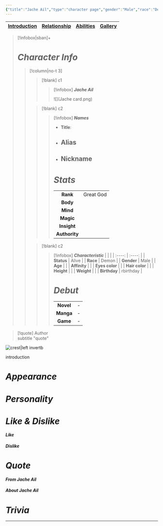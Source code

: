 ```yaml
---
{"title":"Jache Ail","type":"character page","gender":"Male","race":"Demon","status":"Alive","rank":"Great God","birthday":"rbirthday","aliases":null,"tags":["series/SoH","character","page","page/intro"],"cssclasses":["paper","justified","hcl","publish"],"created":"2024-10-23T01:59","updated":"2024-10-23T01:59","encoded":"1.%20Jache%20Ail.md","cover":"z-attachment/Jache-card.png","link":null,"publish":true,"path":"Song of Hero/2. Character/Jache Ail/1. Jache Ail.md","permalink":"/song-of-hero/2-character/jache-ail/1-jache-ail/","PassFrontmatter":true}
---
```



| [Introduction]() | [Relationship](2.%20Jache%20Relationship.md) | [Abilities](3.%20Jache%20Ability.md) | [Gallery](4.%20Jache%20Gallery.md)|
| --- | --- |---|---|

>[!infobox|sban]+
> # ***Character Info*** 
>> [!column|no-t 3]
>>> [!blank] c1
>>>> [!infobox]  ***Jache Ail***
>>>> 
>>>> ![](Jache card.png)
>>
>>> [!blank] c2
>>>> [!infobox] ***Names***
>>>> - **Title**: 
>>>> - **Alias**
>>>> 	- 
>>>> - **Nickname**
>>>> 	- 
>>>> 
>>>> # ***Stats***
>>>> |  |  | 
>>>> | :----: | :----: | 
>>>> | **Rank**| Great God |
>>>> | **Body** |  |
>>>> | **Mind** |  |
>>>> | **Magic** |  |
>>>> | **Insight** |  |
>>>> | **Authority** | |
>> 
>>> [!blank] c2
>>>> [!infobox] ***Characteristic***
>>>> |  |  | 
>>>> | :----: | :----: |
>>>> | **Status** | Alive | 
>>>> | **Race** | Demon | 
>>>> | **Gender** | Male |
>>>> | **Age** |  |
>>>> | **Affinity** |  |
>>>> | **Eyes color** |  |
>>>> | **Hair color** | |
>>>> | **Height** |  |
>>>> | **Weight** |  |
>>>> | **Birthday** | rbirthday |
>>>> 
>>>> # ***Debut***
>>>> |  |     |
>>>> | :---: | :---: |
>>>> | **Novel** | - |
>>>> | **Manga** | - |
>>>> | **Game** | - |

> [!quote] Author <br> subtitle
> "quote"


![crest|left invertb](Jache-crest.png)

introduction

# *Appearance*



# *Personality*



# *Like & Dislike*

####  *Like*



####  *Dislike*



# *Quote*



####  *From Jache Ail* 



####  *About Jache Ail*



# *Trivia* 



---
